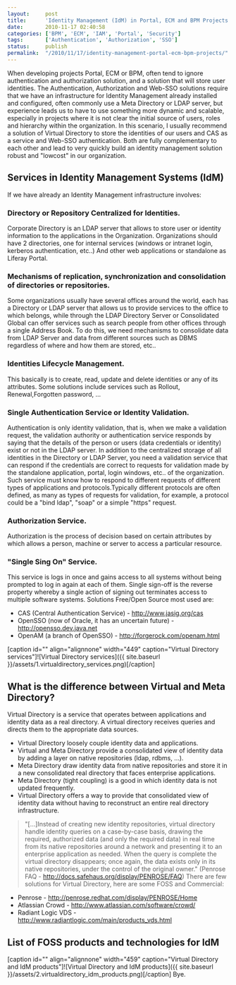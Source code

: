 ```yaml
---
layout:     post
title:      'Identity Management (IdM) in Portal, ECM and BPM Projects'
date:       2010-11-17 02:40:58
categories: ['BPM', 'ECM', 'IAM', 'Portal', 'Security']
tags:       ['Authentication', 'Authorization', 'SSO']
status:     publish 
permalink:  "/2010/11/17/identity-management-portal-ecm-bpm-projects/"
---
```

When developing projects Portal, ECM or BPM, often tend to ignore authentication and authorization solution, and a solution that will store user identities.
The Authentication, Authorization and Web-SSO solutions require that we have an infrastructure for Identity Management already installed and configured, often commonly use a Meta Directory or LDAP server, but experience leads us to have to use something more dynamic and scalable, especially in projects where it is not clear the initial source of users, roles and hierarchy within the organization.
In this scenario, I usually recommend a solution of Virtual Directory to store the identities of our users and CAS as a service and Web-SSO authentication. Both are fully complementary to each other and lead to very quickly build an identity management solution robust and "lowcost" in our organization.

## Services in Identity Management Systems (IdM)

If we have already an Identity Management infrastructure involves:

### Directory or Repository Centralized for Identities.

Corporate Directory is an LDAP server that allows to store user or identity information to the applications in the Organization. Organizations should have 2 directories, one for internal services (windows or intranet login, kerberos authentication, etc..) And other web applications or standalone as Liferay Portal.

### Mechanisms of replication, synchronization and consolidation of directories or repositories.

Some organizations usually have several offices around the world, each has a Directory or LDAP server that allows us to provide services to the office to which belongs, while through the LDAP Directory Server or Consolidated Global can offer services such as search people from other offices through a single Address Book. To do this, we need mechanisms to consolidate data from LDAP Server and data from different sources such as DBMS regardless of where and how them are stored, etc..

### Identities Lifecycle Management.

This basically is to create, read, update and delete identities or any of its attributes. Some solutions include services such as Rollout, Renewal,Forgotten password, ...

### Single Authentication Service or Identity Validation.

Authentication is only identity validation, that is, when we make a validation request, the validation authority or authentication service responds by saying that the details of the person or users (data credentials or identity) exist or not in the LDAP server.
In addition to the centralized storage of all identities in the Directory or LDAP Server, you need a validation service that can respond if the credentials are correct to requests for validation made by the standalone application, portal, login windows, etc.. of the organization. Such service must know how to respond to different requests of different types of applications and protocols.Typically different protocols are often defined, as many as types of requests for validation, for example, a protocol could be a "bind ldap", "soap" or a simple "https" request.

### Authorization Service.

Authorization is the process of decision based on certain attributes by which allows a person, machine or server to access a particular resource.

### "Single Sing On" Service.

This service is logs in once and gains access to all systems without being prompted to log in again at each of them. Single sign-off is the reverse property whereby a single action of signing out terminates access to multiple software systems.
Solutions Free/Open Source most used are:
* CAS (Central Authentication Service) - <http://www.jasig.org/cas>
* OpenSSO (now of Oracle, it has an uncertain future) - <http://opensso.dev.java.net>
* OpenAM (a branch of OpenSSO) - <http://forgerock.com/openam.html>

[caption id="" align="alignnone" width="449" caption="Virtual Directory services"]![Virtual Directory services]({{ site.baseurl }}/assets/1.virtualdirectory_services.png)[/caption]

## What is the difference between Virtual and Meta Directory?

Virtual Directory is a service that operates between applications and identity data as a real directory. A virtual directory receives queries and directs them to the appropriate data sources.
* Virtual Directory loosely couple identity data and applications.
* Virtual and Meta Directory provide a consolidated view of identity data by adding a layer on native repositories (ldap, rdbms, ...).
* Meta Directory draw identity data from native repositories and store it in a new consolidated real directory that faces enterprise applications.
* Meta Directory (tight coupling) is a good in which identity data is not updated frequently.
* Virtual Directory offers a way to provide that consolidated view of identity data without having to reconstruct an entire real directory infrastructure.
> "[...]Instead of creating new identity repositories, virtual directory handle identity queries on a case-by-case basis, drawing the required, authorized data (and only the required data) in real time from its native repositories around a network and presenting it to an enterprise application as needed. When the query is complete the virtual directory disappears; once again, the data exists only in its native repositories, under the control of the original owner."
(Penrose FAQ - <http://docs.safehaus.org/display/PENROSE/FAQ>)
There are few solutions for Virtual Directory, here are some FOSS and Commercial:
* Penrose - http://penrose.redhat.com/display/PENROSE/Home
* Atlassian Crowd - http://www.atlassian.com/software/crowd/
* Radiant Logic VDS - http://www.radiantlogic.com/main/products_vds.html

## List of FOSS products and technologies for IdM


[caption id="" align="alignnone" width="459" caption="Virtual Directory and IdM products"]![Virtual Directory and IdM products]({{ site.baseurl }}/assets/2.virtualdirectory_idm_products.png)[/caption]
Bye.

